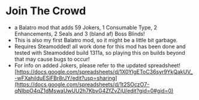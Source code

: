 # Join The Crowd
- a Balatro mod that adds 59 Jokers, 1 Consumable Type, 2 Enhancements, 2 Seals and 3 (bland af) Boss Blinds!
- This is also my first Balatro mod, so it might be a little bit garbage.
- Requires Steamodded! all work done for this mod has been done and tested with Steamodded build 1311a, so playing this on builds beyond that may cause bugs to occur!
- For info on added Jokers, please refer to the updated spreadsheet! [https://docs.google.com/spreadsheets/d/1X0YIgEToC36syr9YkQakUV_-wFXahilduESiFBr8rJY/edit?usp=sharing](https://docs.google.com/spreadsheets/d/1t2SOczO7-qNlbpO4qZ1dMswaUwUU2h7KbvG4ZfZvZjU/edit?gid=0#gid=0)
